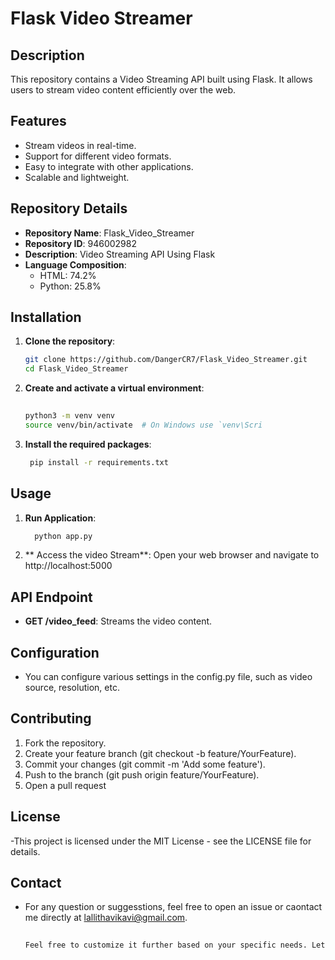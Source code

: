 # Flask Video Streamer

## Description
This repository contains a Video Streaming API built using Flask. It allows users to stream video content efficiently over the web.

## Features
- Stream videos in real-time.
- Support for different video formats.
- Easy to integrate with other applications.
- Scalable and lightweight.

## Repository Details
- **Repository Name**: Flask_Video_Streamer
- **Repository ID**: 946002982
- **Description**: Video Streaming API Using Flask
- **Language Composition**:
  - HTML: 74.2%
  - Python: 25.8%

## Installation

1. **Clone the repository**:
   ```bash
   git clone https://github.com/DangerCR7/Flask_Video_Streamer.git
   cd Flask_Video_Streamer

2. **Create and activate a virtual environment**:

   ```bash
      
   python3 -m venv venv
   source venv/bin/activate  # On Windows use `venv\Scri
3. **Install the required packages**:

   ```bash
    pip install -r requirements.txt

## Usage
1. **Run Application**:
   ```bash
     python app.py
2. ** Access the video Stream**: Open your web browser and navigate to http://localhost:5000

## API Endpoint
- **GET /video_feed**: Streams the video content.

## Configuration
- You can configure various settings in the config.py file, such as video source, resolution, etc.
## Contributing
1. Fork the repository.
2. Create your feature branch (git checkout -b feature/YourFeature).
3. Commit your changes (git commit -m 'Add some feature').
4. Push to the branch (git push origin feature/YourFeature).
5. Open a pull request

## License 
-This project is licensed under the MIT License - see the LICENSE file for details.

## Contact
- For any question or suggesstions, feel free to open an issue or caontact me directly at lallithavikavi@gmail.com.
  ```bash
   
  Feel free to customize it further based on your specific needs. Let me know if you need any additional information or modifications!
